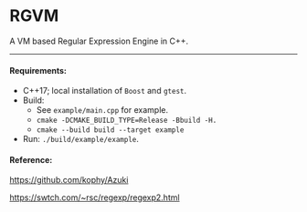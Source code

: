 # RGVM

A VM based Regular Expression Engine in C++.

----

#### Requirements:

- C++17; local installation of `Boost` and `gtest`.
- Build:
    - See `example/main.cpp` for example.
    - `cmake -DCMAKE_BUILD_TYPE=Release -Bbuild -H.`
    - `cmake --build build --target example`
- Run: `./build/example/example`.

#### Reference:

https://github.com/kophy/Azuki

https://swtch.com/~rsc/regexp/regexp2.html
